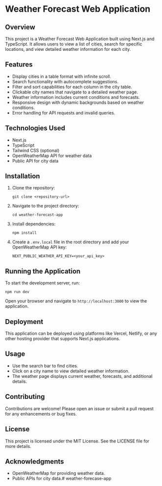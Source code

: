 # Weather Forecast Web Application

## Overview
This project is a Weather Forecast Web Application built using Next.js and TypeScript. It allows users to view a list of cities, search for specific locations, and view detailed weather information for each city.

## Features
- Display cities in a table format with infinite scroll.
- Search functionality with autocomplete suggestions.
- Filter and sort capabilities for each column in the city table.
- Clickable city names that navigate to a detailed weather page.
- Weather information includes current conditions and forecasts.
- Responsive design with dynamic backgrounds based on weather conditions.
- Error handling for API requests and invalid queries.

## Technologies Used
- Next.js
- TypeScript
- Tailwind CSS (optional)
- OpenWeatherMap API for weather data
- Public API for city data

## Installation
1. Clone the repository:
   ```
   git clone <repository-url>
   ```
2. Navigate to the project directory:
   ```
   cd weather-forecast-app
   ```
3. Install dependencies:
   ```
   npm install
   ```
4. Create a `.env.local` file in the root directory and add your OpenWeatherMap API key:
   ```
   NEXT_PUBLIC_WEATHER_API_KEY=<your_api_key>
   ```

## Running the Application
To start the development server, run:
```
npm run dev
```
Open your browser and navigate to `http://localhost:3000` to view the application.

## Deployment
This application can be deployed using platforms like Vercel, Netlify, or any other hosting provider that supports Next.js applications.

## Usage
- Use the search bar to find cities.
- Click on a city name to view detailed weather information.
- The weather page displays current weather, forecasts, and additional details.

## Contributing
Contributions are welcome! Please open an issue or submit a pull request for any enhancements or bug fixes.

## License
This project is licensed under the MIT License. See the LICENSE file for more details.

## Acknowledgments
- OpenWeatherMap for providing weather data.
- Public APIs for city data.#   w e a t h e r - f o r e c a s e - a p p  
 